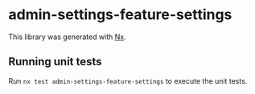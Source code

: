 # admin-settings-feature-settings

This library was generated with [Nx](https://nx.dev).

## Running unit tests

Run `nx test admin-settings-feature-settings` to execute the unit tests.
